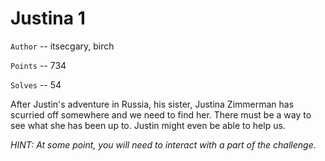 # Justina 1

`Author` -- itsecgary, birch

`Points` -- 734

`Solves` -- 54

After Justin's adventure in Russia, his sister, Justina Zimmerman has 
scurried off somewhere and we need to find her. There must be a way to 
see what she has been up to. Justin might even be able to help us.

*HINT: At some point, you will need to interact with a part of the challenge.*

